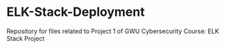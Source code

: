 # ELK-Stack-Deployment
Repository for files related to Project 1 of GWU Cybersecurity Course: ELK Stack Project

